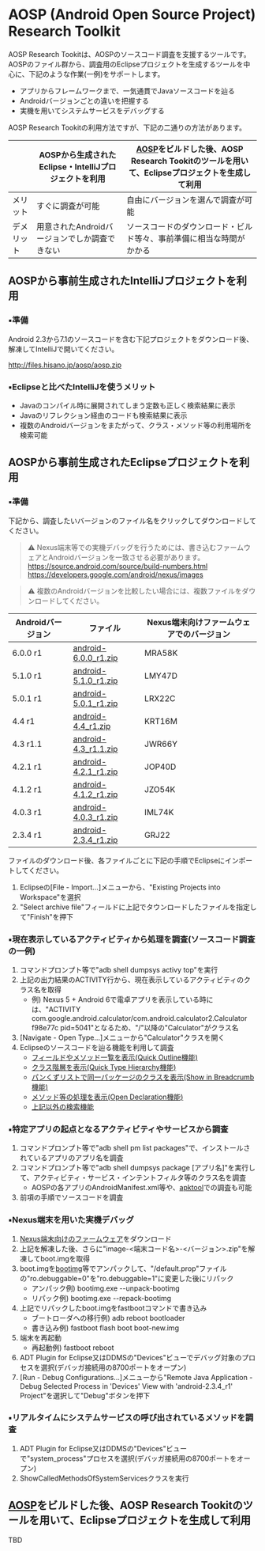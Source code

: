 # AOSP (Android Open Source Project) Research Toolkit

AOSP Research Tookitは、AOSPのソースコード調査を支援するツールです。  
AOSPのファイル群から、調査用のEclipseプロジェクトを生成するツールを中心に、下記のような作業(一例)をサポートします。

* アプリからフレームワークまで、一気通貫でJavaソースコードを辿る
* Androidバージョンごとの違いを把握する
* 実機を用いてシステムサービスをデバッグする

AOSP Research Tookitの利用方法ですが、下記の二通りの方法があります。

||AOSPから生成されたEclipse・IntelliJプロジェクトを利用|[AOSP](http://source.android.com/source/requirements.html)をビルドした後、AOSP Research Tookitのツールを用いて、Eclipseプロジェクトを生成して利用|
|---|---|---|
|メリット|すぐに調査が可能|自由にバージョンを選んで調査が可能|
|デメリット|用意されたAndroidバージョンでしか調査できない|ソースコードのダウンロード・ビルド等々、事前準備に相当な時間がかかる|

## AOSPから事前生成されたIntelliJプロジェクトを利用

### :black_small_square:準備

Android 2.3から7.1のソースコードを含む下記プロジェクトをダウンロード後、解凍してIntelliJで開いてください。

http://files.hisano.jp/aosp/aosp.zip

### :black_small_square:Eclipseと比べたIntelliJを使うメリット

* Javaのコンパイル時に展開されてしまう定数も正しく検索結果に表示
* Javaのリフレクション経由のコードも検索結果に表示
* 複数のAndroidバージョンをまたがって、クラス・メソッド等の利用場所を検索可能

## AOSPから事前生成されたEclipseプロジェクトを利用

### :black_small_square:準備

下記から、調査したいバージョンのファイル名をクリックしてダウンロードしてください。  

> :warning: Nexus端末等での実機デバッグを行うためには、書き込むファームウェアとAndroidバージョンを一致させる必要があります。  
> https://source.android.com/source/build-numbers.html  
> https://developers.google.com/android/nexus/images  

> :warning: 複数のAndroidバージョンを比較したい場合には、複数ファイルをダウンロードしてください。  

|Androidバージョン|ファイル|Nexus端末向けファームウェアでのバージョン|
|---|---|---|
|6.0.0 r1|[android-6.0.0_r1.zip](http://files.hisano.jp/aosp/android-6.0.0_r1.zip)|MRA58K|
|5.1.0 r1|[android-5.1.0_r1.zip](http://files.hisano.jp/aosp/android-5.1.0_r1.zip)|LMY47D|
|5.0.1 r1|[android-5.0.1_r1.zip](http://files.hisano.jp/aosp/android-5.0.1_r1.zip)|LRX22C|
|4.4 r1|[android-4.4_r1.zip](http://files.hisano.jp/aosp/android-4.4_r1.zip)|KRT16M|
|4.3 r1.1|[android-4.3_r1.1.zip](http://files.hisano.jp/aosp/android-4.3_r1.1.zip)|JWR66Y|
|4.2.1 r1|[android-4.2.1_r1.zip](http://files.hisano.jp/aosp/android-4.2.1_r1.zip)|JOP40D|
|4.1.2 r1|[android-4.1.2_r1.zip](http://files.hisano.jp/aosp/android-4.1.2_r1.zip)|JZO54K|
|4.0.3 r1|[android-4.0.3_r1.zip](http://files.hisano.jp/aosp/android-4.0.3_r1.zip)|IML74K|
|2.3.4 r1|[android-2.3.4_r1.zip](http://files.hisano.jp/aosp/android-2.3.4_r1.zip)|GRJ22|

ファイルのダウンロード後、各ファイルごとに下記の手順でEclipseにインポートしてください。

1. Eclipseの[File - Import...]メニューから、"Existing Projects into Workspace"を選択
2. "Select archive file"フィールドに上記でタウンロードしたファイルを指定して"Finish"を押下

### :black_small_square:現在表示しているアクティビティから処理を調査(ソースコード調査の一例)

1. コマンドプロンプト等で"adb shell dumpsys activy top"を実行
2. 上記の出力結果のACTIVITY行から、現在表示しているアクティビティのクラス名を取得
    + 例) Nexus 5 + Android 6で電卓アプリを表示している時には、"ACTIVITY com.google.android.calculator/com.android.calculator2.Calculator f98e77c pid=5041"となるため、"/"以降の"Calculator"がクラス名 
3. [Navigate - Open Type...]メニューから"Calculator"クラスを開く
4. Eclipseのソースコードを辿る機能を利用して調査
    + [フィールドやメソッド一覧を表示(Quick Outline機能)](http://help.eclipse.org/mars/index.jsp?topic=%2Forg.eclipse.jdt.doc.user%2FgettingStarted%2Fqs-Quickviews.htm)
    + [クラス階層を表示(Quick Type Hierarchy機能)](http://help.eclipse.org/mars/index.jsp?topic=%2Forg.eclipse.jdt.doc.user%2FgettingStarted%2Fqs-6.htm)
    + [パンくずリストで同一パッケージのクラスを表示(Show in Breadcrumb機能)](http://help.eclipse.org/mars/index.jsp?topic=%2Forg.eclipse.jdt.doc.user%2Freference%2Fref-java-editor-breadcrumb.htm)
    + [メソッド等の処理を表示(Open Declaration機能)](http://help.eclipse.org/mars/index.jsp?topic=%2Forg.eclipse.jdt.doc.user%2FgettingStarted%2Fqs-Navigate.htm)
    + [上記以外の検索機能](http://help.eclipse.org/mars/index.jsp?topic=%2Forg.eclipse.jdt.doc.user%2Ftips%2Fjdt_tips.html&anchor=searching_section)

### :black_small_square:特定アプリの起点となるアクティビティやサービスから調査

1. コマンドプロンプト等で"adb shell pm list packages"で、インストールされているアプリのアプリ名を調査
2. コマンドプロンプト等で"adb shell dumpsys package [アプリ名]"を実行して、アクティビティ・サービス・インテントフィルタ等のクラス名を調査
    + AOSPの各アプリのAndroidManifest.xml等や、[apktool](http://ibotpeaches.github.io/Apktool/)での調査も可能
3. 前項の手順でソースコードを調査

### :black_small_square:Nexus端末を用いた実機デバッグ

1. [Nexus端末向けのファームウェア](https://developers.google.com/android/nexus/images)をダウンロード
2. 上記を解凍した後、さらに"image-<端末コード名>-<バージョン>.zip"を解凍してboot.imgを取得
3. boot.imgを[bootimg](http://dark-cyanide-devs.blogspot.jp/2015/01/port-bootimg.html)等でアンパックして、"/default.prop"ファイルの"ro.debuggable=0"を"ro.debuggable=1"に変更した後にリパック
    + アンパック例) bootimg.exe --unpack-bootimg
    + リパック例) bootimg.exe --repack-bootimg
4. 上記でリパックしたboot.imgをfastbootコマンドで書き込み
    + ブートローダへの移行例) adb reboot bootloader
    + 書き込み例) fastboot flash boot boot-new.img
5. 端末を再起動
    + 再起動例) fastboot reboot
6. ADT Plugin for Eclipse又はDDMSの"Devices"ビューでデバッグ対象のプロセスを選択(デバッガ接続用の8700ポートをオープン)
7. [Run - Debug Configurations...]メニューから"Remote Java Application - Debug Selected Process in 'Devices' View with 'android-2.3.4_r1' Project"を選択して"Debug"ボタンを押下

### :black_small_square:リアルタイムにシステムサービスの呼び出されているメソッドを調査

1. ADT Plugin for Eclipse又はDDMSの"Devices"ビューで"system_process"プロセスを選択(デバッガ接続用の8700ポートをオープン)
2. ShowCalledMethodsOfSystemServicesクラスを実行

## [AOSP](http://source.android.com/source/requirements.html)をビルドした後、AOSP Research Tookitのツールを用いて、Eclipseプロジェクトを生成して利用

TBD
